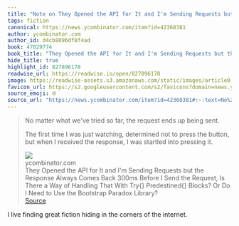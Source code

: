 ```yaml
---
title: "Note on They Opened the API for It and I'm Sending Requests but the Response Always Comes Back 300ms Before I Send the Request, Is There a Way of Handling That With Try{} Predestined{} Blocks? Or Do I Need to Use the Bootstrap Paradox Library? via ycombinator.com"
tags: fiction
canonical: https://news.ycombinator.com/item?id=42368381
author: ycombinator.com
author_id: d4cb8096df8f4ad
book: 47029774
book_title: "They Opened the API for It and I'm Sending Requests but the Response Always Comes Back 300ms Before I Send the Request, Is There a Way of Handling That With Try{} Predestined{} Blocks? Or Do I Need to Use the Bootstrap Paradox Library?"
hide_title: true
highlight_id: 827896178
readwise_url: https://readwise.io/open/827896178
image: https://readwise-assets.s3.amazonaws.com/static/images/article0.00998d930354.png
favicon_url: https://s2.googleusercontent.com/s2/favicons?domain=news.ycombinator.com
source_emoji: 🌐
source_url: "https://news.ycombinator.com/item?id=42368381#:~:text=No%20matter%20what,into%20pressing%20it."
---
```


> No matter what we've tried so far, the request ends up being sent.
> 
> The first time I was just watching, determined not to press the button, but when I received the response, I was startled into pressing it.
> <div class="quoteback-footer"><div class="quoteback-avatar"><img class="mini-favicon" src="https://s2.googleusercontent.com/s2/favicons?domain=news.ycombinator.com"></div><div class="quoteback-metadata"><div class="metadata-inner"><span style="display:none">FROM:</span><div aria-label="ycombinator.com" class="quoteback-author"> ycombinator.com</div><div aria-label="They Opened the API for It and I'm Sending Requests but the Response Always Comes Back 300ms Before I Send the Request, Is There a Way of Handling That With Try{} Predestined{} Blocks? Or Do I Need to Use the Bootstrap Paradox Library?" class="quoteback-title"> They Opened the API for It and I'm Sending Requests but the Response Always Comes Back 300ms Before I Send the Request, Is There a Way of Handling That With Try{} Predestined{} Blocks? Or Do I Need to Use the Bootstrap Paradox Library?</div></div></div><div class="quoteback-backlink"><a target="_blank" aria-label="go to the full text of this quotation" rel="noopener" href="https://news.ycombinator.com/item?id=42368381#:~:text=No%20matter%20what,into%20pressing%20it." class="quoteback-arrow"> Source</a></div></div>

I live finding great fiction hiding in the corners of the internet. 